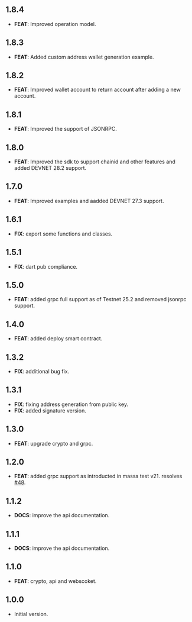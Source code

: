 
## 1.8.4

 - **FEAT**: Improved operation model.

## 1.8.3

 - **FEAT**: Added custom address wallet generation example.

## 1.8.2

 - **FEAT**: Improved wallet account to return account after adding a new account.

 
## 1.8.1

 - **FEAT**: Improved the support of JSONRPC.

## 1.8.0

 - **FEAT**: Improved the sdk to support chainid and other features  and added DEVNET 28.2 support.

## 1.7.0

 - **FEAT**: Improved examples and aadded DEVNET 27.3 support.

## 1.6.1

 - **FIX**: export some functions and classes.

## 1.5.1

 - **FIX**: dart pub compliance.

## 1.5.0

 - **FEAT**: added grpc full support as of Testnet 25.2 and removed jsonrpc support.

## 1.4.0

 - **FEAT**: added deploy smart contract.

## 1.3.2

 - **FIX**: additional bug fix.

## 1.3.1

 - **FIX**: fixing address generation from public key.
 - **FIX**: added signature version.

## 1.3.0

 - **FEAT**: upgrade crypto and grpc.

## 1.2.0

 - **FEAT**: added grpc support as introducted in massa test v21. resolves [#48](https://github.com/jwmdev/massa-dart/issues/48).

## 1.1.2

 - **DOCS**: improve the api documentation.

## 1.1.1

 - **DOCS**: improve the api documentation.

## 1.1.0

 - **FEAT**: crypto, api and webscoket.

## 1.0.0

- Initial version.

